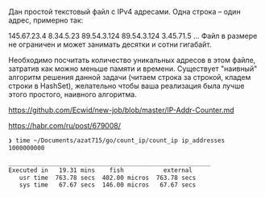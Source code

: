 Дан простой текстовый файл с IPv4 адресами. Одна строка – один адрес, примерно так:

145.67.23.4
8.34.5.23
89.54.3.124
89.54.3.124
3.45.71.5
...
Файл в размере не ограничен и может занимать десятки и сотни гигабайт.

Необходимо посчитать количество уникальных адресов в этом файле, затратив как можно меньше памяти и времени. Существует "наивный" алгоритм решения данной задачи (читаем строка за строкой, кладем строки в HashSet), желательно чтобы ваша реализация была лучше этого простого, наивного алгоритма.


https://github.com/Ecwid/new-job/blob/master/IP-Addr-Counter.md

https://habr.com/ru/post/679008/




```bash
❯ time ~/Documents/azat715/go/count_ip/count_ip ip_addresses
1000000000

________________________________________________________
Executed in   19.31 mins    fish           external
   usr time  763.78 secs  402.00 micros  763.78 secs
   sys time   67.67 secs  146.00 micros   67.67 secs

```
